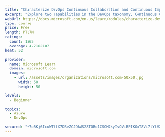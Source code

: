 ```yaml
---
title: "Characterize DevOps Continuous Collaboration and Continuous Improvement"
excerpt: "Explore two capabilities in the DevOps taxonomy, Continuous Collaboration and Continuous Improvement."
webUrl: https://docs.microsoft.com/en-us/learn/modules/characterize-devops-continous-collaboration-improvement/
type: course
price: Free
length: PT17M
ratings:
  count: 1565
  average: 4.7182107
heat: 52

provider:
  name: Microsoft Learn
  domain: microsoft.com
  images:
    - url: /assets/images/organizations/microsoft.com-50x50.jpg
      width: 50
      height: 50

levels:
  - Beginner

topics:
  - Azure
  - DevOps

secured: "+7oBKj6IcuWTtfX7DBeZCJDkAS28TOBo1CSOMZkyIvOViBPIKOnT8Vi7tYtVXA/9EaeHuJZ1QYqnMzDnDSXrQ3wlk5wNFz2BC0JG0oIJkILlzJvtd9c2Ajg4qQG5BXVKR7TffdpHVivopLCs+efYaq19dBzndIXu3XJHw38uQWYncHDj0eOSR62jsFH0pVKcGj56+1F/PhhDXeYzN/BE0uHmuAgESmR6FKONSy0LYchqt7aEVKxhWJQAyc4kEUgZrenytTe8f6Q7BYIPWQYGrH9CSXeXDfWdwJfepHT/leiW6shBa7JPUKWY3CGTT6owyv4slKfe7vvDZhyuJWgXCHQwTkg+5jqxzn3xDK3X+fEEcD69yMDe0MbuhJjmR93Fr2ZE+C729zkbL2xeHIAa34EfgG2rqXFjy9JImQ7GW4M=;d9GjYJoTTnJt2S908j6fvw=="
---
```



